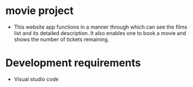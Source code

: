  # movie project 
- This website app functions in a manner through which can see the films list and its detailed description. It also enables one to book a movie and shows the number of tickets remaining.

# Development requirements
- Visual studio code